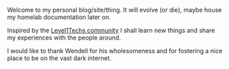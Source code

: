 Welcome to my personal blog/site/thing. It will evolve (or die), maybe house my homelab documentation later on.

Inspired by the [Level1Techs community](https://forum.level1techs.com/) I shall learn new things and share my experiences with the people around.

I would like to thank Wendell for his wholesomeness and for fostering a nice place to be on the vast dark internet.
